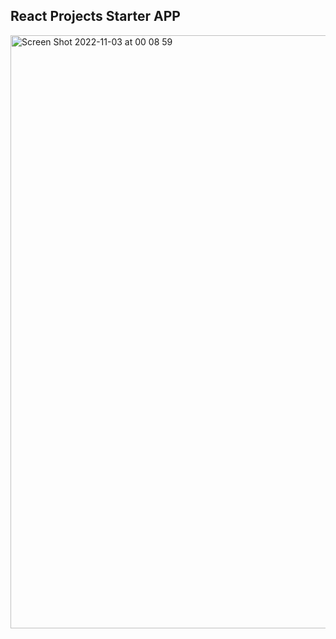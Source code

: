 ## React Projects Starter APP
<img width="949" alt="Screen Shot 2022-11-03 at 00 08 59" src="https://user-images.githubusercontent.com/101603320/199619123-c8f29283-296c-4b45-8e99-9d0920563155.png">
